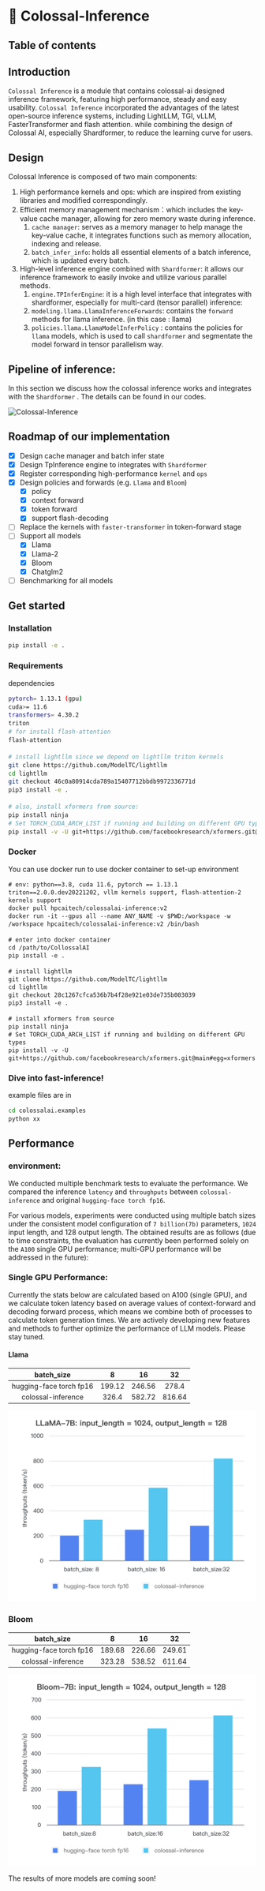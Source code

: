 # 🚀 Colossal-Inference

## Table of contents

## Introduction

`Colossal Inference` is a module that contains colossal-ai designed inference framework, featuring high performance, steady and easy usability. `Colossal Inference` incorporated the advantages of the latest open-source inference systems, including LightLLM, TGI, vLLM, FasterTransformer and flash attention. while combining the design of Colossal AI, especially Shardformer, to reduce the learning curve for users.

## Design

Colossal Inference is composed of two main components:

1. High performance kernels and ops: which are inspired from existing libraries and modified correspondingly.
2. Efficient memory management mechanism：which includes the key-value cache manager, allowing for zero memory waste during inference.
   1. `cache manager`: serves as a memory manager to help manage the key-value cache, it integrates functions such as memory allocation, indexing and release.
   2. `batch_infer_info`: holds all essential elements of a batch inference, which is updated every batch.
3. High-level inference engine combined with `Shardformer`: it allows our inference framework to easily invoke and utilize various parallel methods.
   1. `engine.TPInferEngine`: it is a high level interface that integrates with shardformer, especially for multi-card (tensor parallel) inference:
   2. `modeling.llama.LlamaInferenceForwards`: contains the `forward` methods for llama inference. (in this case : llama)
   3. `policies.llama.LlamaModelInferPolicy` : contains the policies for `llama` models, which is used to call `shardformer` and segmentate the model forward in tensor parallelism way.

## Pipeline of inference:

In this section we discuss how the colossal inference works and integrates with the `Shardformer` . The details can be found in our codes.

![Colossal-Inference](https://raw.githubusercontent.com/hpcaitech/public_assets/main/colossalai/img/inference/Colossal-inference.png)

## Roadmap of our implementation

- [x] Design cache manager and batch infer state
- [x] Design TpInference engine to integrates with `Shardformer`
- [x] Register corresponding high-performance `kernel` and `ops`
- [x] Design policies and forwards (e.g. `Llama` and `Bloom`)
  - [x] policy
  - [x] context forward
  - [x] token forward
  - [x] support flash-decoding
- [ ] Replace the kernels with `faster-transformer` in token-forward stage
- [ ] Support all models
  - [x] Llama
  - [x] Llama-2
  - [x] Bloom
  - [x] Chatglm2
- [ ] Benchmarking for all models

## Get started

### Installation

```bash
pip install -e .
```

### Requirements

dependencies

```bash
pytorch= 1.13.1 (gpu)
cuda>= 11.6
transformers= 4.30.2
triton
# for install flash-attention
flash-attention

# install lightllm since we depend on lightllm triton kernels
git clone https://github.com/ModelTC/lightllm 
cd lightllm
git checkout 46c0a80914cda789a15407712bbdb9972336771d
pip3 install -e .

# also, install xformers from source: 
pip install ninja
# Set TORCH_CUDA_ARCH_LIST if running and building on different GPU types
pip install -v -U git+https://github.com/facebookresearch/xformers.git@main#egg=xformers

```

### Docker

You can use docker run to use docker container to set-up environment

```
# env: python==3.8, cuda 11.6, pytorch == 1.13.1 triton==2.0.0.dev20221202, vllm kernels support, flash-attention-2 kernels support
docker pull hpcaitech/colossalai-inference:v2
docker run -it --gpus all --name ANY_NAME -v $PWD:/workspace -w /workspace hpcaitech/colossalai-inference:v2 /bin/bash

# enter into docker container
cd /path/to/CollossalAI
pip install -e .

# install lightllm
git clone https://github.com/ModelTC/lightllm 
cd lightllm
git checkout 28c1267cfca536b7b4f28e921e03de735b003039
pip3 install -e .

# install xformers from source 
pip install ninja
# Set TORCH_CUDA_ARCH_LIST if running and building on different GPU types
pip install -v -U git+https://github.com/facebookresearch/xformers.git@main#egg=xformers 
```

### Dive into fast-inference!

example files are in

```bash
cd colossalai.examples
python xx
```

## Performance

### environment:

We conducted multiple benchmark tests to evaluate the performance. We compared the inference `latency` and `throughputs` between `colossal-inference` and original `hugging-face torch fp16`.

For various models, experiments were conducted using multiple batch sizes under the consistent model configuration of `7 billion(7b)` parameters, `1024` input length, and 128 output length. The obtained results are as follows (due to time constraints, the evaluation has currently been performed solely on the `A100` single GPU performance; multi-GPU performance will be addressed in the future):

### Single GPU Performance:

Currently the stats below are calculated based on A100 (single GPU), and we calculate token latency based on average values of context-forward and decoding forward process, which means we combine both of processes to calculate token generation times. We are actively developing new features and methods to further optimize the performance of LLM models. Please stay tuned.

#### Llama

|       batch_size        |   8    |   16   |   32   |
| :---------------------: | :----: | :----: | :----: |
| hugging-face torch fp16 | 199.12 | 246.56 | 278.4  |
|   colossal-inference    | 326.4  | 582.72 | 816.64 |

![llama](https://raw.githubusercontent.com/hpcaitech/public_assets/main/colossalai/img/inference/Infer-llama7b.png)

### Bloom

|       batch_size        |   8    |   16   |   32   |
| :---------------------: | :----: | :----: | :----: |
| hugging-face torch fp16 | 189.68 | 226.66 | 249.61 |
|   colossal-inference    | 323.28 | 538.52 | 611.64 |

![bloom](https://raw.githubusercontent.com/hpcaitech/public_assets/main/colossalai/img/inference/Infer-bloom7b.png)

The results of more models are coming soon!
